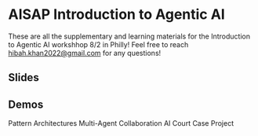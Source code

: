 # AISAP Introduction to Agentic AI
These are all the supplementary and learning materials for the Introduction to Agentic AI workshhop 8/2 in Philly! Feel free to reach hibah.khan2022@gmail.com for any questions!

## Slides
[Main slide deck]: (https://github.com/hibahkhan2022-rgb/AISAPIntroductiontoAgenticAI/blob/main/AgenticAIPresentationSlides.pdf)

## Demos
Pattern Architectures
Multi-Agent Collaboration AI Court Case Project

